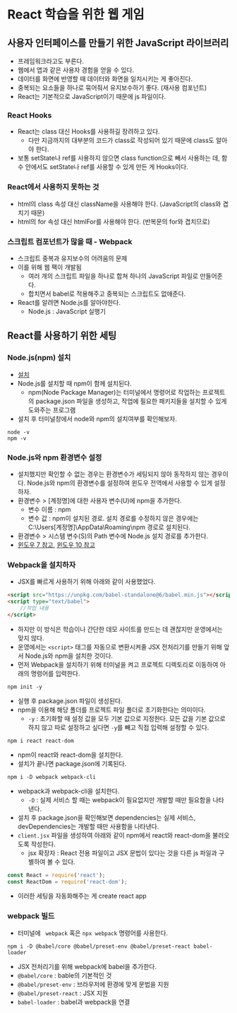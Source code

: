 # React 학습을 위한 웹 게임
## 사용자 인터페이스를 만들기 위한 JavaScript 라이브러리
* 프레임워크라고도 부른다.
* 웹에서 앱과 같은 사용자 경험을 얻을 수 있다.
* 데이터를 화면에 반영할 때 데이터와 화면을 일치시키는 게 좋아진다.
* 중복되는 요소들을 하나로 묶어줘서 유지보수하기 좋다. (재사용 컴포넌트)
* React는 기본적으로 JavaScript이기 때문에 js 파일이다.

### React Hooks
* React는 class 대신 Hooks를 사용하길 장려하고 있다.
	* 다만 지금까지의 대부분의 코드가 class로 작성되어 있기 때문에 class도 알아야 한다.
* 보통 setState나 ref를 사용하지 않으면 class function으로 빼서 사용하는 데, 함수 안에서도 setState나 ref를 사용할 수 있게 만든 게 Hooks이다.

### React에서 사용하지 못하는 것
* html의 class 속성 대신 className을 사용해야 한다. (JavaScript의 class와 겹치기 때문)
* html의 for 속성 대신 htmlFor를 사용해야 한다. (반복문의 for와 겹치므로)

### 스크립트 컴포넌트가 많을 때 - Webpack
* 스크립트 중복과 유지보수의 어려움의 문제
* 이를 위해 웹 팩이 개발됨
	* 여러 개의 스크립트 파일을 하나로 합쳐 하나의 JavaScript 파일로 만들어준다.
	* 합치면서 babel로 적용해주고 중복되는 스크립트도 없애준다.
* React를 알려면 Node.js를 알아야한다.
	* Node.js : JavaScript 실행기
	
## React를 사용하기 위한 세팅
### Node.js(npm) 설치
* [설치](https://nodejs.org/en/)
* Node.js를 설치할 때 npm이 함께 설치된다.
	* npm(Node Package Manager)는 터미널에서 명령어로 작업하는 프로젝트의 package.json 파일을 생성하고,
	작업에 필요한 패키지들을 설치할 수 있게 도와주는 프로그램
* 설치 후 터미널창에서 node와 npm의 설치여부를 확인해보자.

```
node -v
npm -v
```

### Node.js와 npm 환경변수 설정
* 설치했지만 확인할 수 없는 경우는 환경변수가 세팅되지 않아 동작하지 않는 경우이다. Node.js와 npm의 환경변수를 설정하여 윈도우 전역에서 사용할 수 있게 설정하자.
* 환경변수 > [계정명]에 대한 사용자 변수(U)에 npm을 추가한다.
	* 변수 이름 : npm
	* 변수 값 : npm이 설치된 경로. 설치 경로를 수정하지 않은 경우에는 C:\Users\[계정명]\AppData\Roaming\npm 경로로 설치된다.
* 환경변수 > 시스템 변수(S)의 Path 변수에 Node.js 설치 경로를 추가한다.
* [윈도우 7 참고](http://softzone205.blogspot.com/2017/08/node-npm-nodejs.html), [윈도우 10 참고](https://softzone205.blogspot.com/2018/02/10-node-npm.html)

### Webpack을 설치하자
* JSX를 빠르게 사용하기 위해 아래와 같이 사용했었다.

```html
<script src="https://unpkg.com/babel-standalone@6/babel.min.js"></script>
<script type="text/babel">
	//작업 내용
</script>
```
* 하지만 이 방식은 학습이나 간단한 데모 사이트를 만드는 데 괜찮지만 운영에서는 맞지 않다.
* 운영에서는 `<script>` 태그를 자동으로 변환시켜줄 JSX 전처리기를 만들기 위해 앞서 Node.js와 npm을 설치한 것이다.
* 먼저 Webpack을 설치하기 위해 터미널을 켜고 프로젝트 디렉토리로 이동하여 아래의 명령어를 입력한다.

```
npm init -y
```
* 실행 후 package.json 파일이 생성된다.
* npm을 이용해 해당 폴더를 프로젝트 파일 폴더로 초기화한다는 의미이다.
	* `-y` : 초기화할 때 설정 값을 모두 기본 값으로 지정한다. 
	모든 값을 기본 값으로 하지 않고 따로 설정하고 싶다면 `-y`를 빼고 직접 입력해 설정할 수 있다.

```
npm i react react-dom
```
* npm이 react와 react-dom을 설치한다.
* 설치가 끝나면 package.json에 기록된다.

```
npm i -D webpack webpack-cli
```
* webpack과 webpack-cli을 설치한다.
	* `-D` : 실제 서비스 할 때는 webpack이 필요없지만 개발할 때만 필요함을 나타낸다.
* 설치 후 package.json을 확인해보면 dependencies는 실제 서비스, devDependencies는 개발할 때만 사용함을 나타낸다.
* `client.jsx` 파일을 생성하여 아래와 같이 npm에서 react와 react-dom을 불러오도록 작성한다.
	* jsx 확장자 : React 전용 파일이고 JSX 문법이 있다는 것을 다른 js 파일과 구별하여 볼 수 있다.

```js
const React = require('react');
const ReactDom = require('react-dom');
```
* 이러한 세팅을 자동화해주는 게 create react app

### webpack 빌드
* 터미널에 ` webpack` 혹은 `npx webpack` 명령어를 사용한다.

```
npm i -D @babel/core @babel/preset-env @babel/preset-react babel-loader
```
* JSX 전처리기를 위해 webpack에 babel을 추가한다.
* `@babel/core` : bable의 기본적인 것
* `@babel/preset-env` : 브라우저에 환경에 맞게 문법을 지원
* `@babel/preset-react` : JSX 지원
* `babel-loader` : babel과 webpack을 연결
